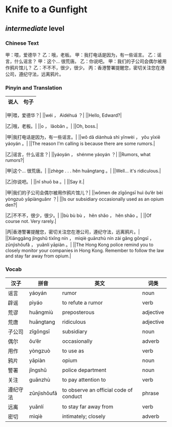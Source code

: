 # Knife to a Gunfight
## *intermediate* level

### Chinese Text
甲：喂，爱德华？
乙：哦，老板。
甲：我打电话是因为，有一些谣言。
乙：谣言，什么谣言？
甲：这个... 很荒唐。
乙：你说吧。
甲：我们的子公司会偶尔被用作鸦片馆儿？
乙：不不不，很少，很少。
丙：香港警署提醒您，密切关注您在港公司，遵纪守法，远离鸦片。

### Pinyin and Translation
|说人|句子|
|----|----|

|甲|喂，爱德华？|
||wéi ， Aìdéhuá ？|
||Hello, Edward?|

|乙|哦，老板。|
||o ， lǎobǎn 。|
||Oh, boss.|

|甲|我打电话是因为，有一些谣言。|
||wǒ dǎ diànhuà shì yīnwèi ， yǒu yīxiē yáoyán 。|
||The reason I'm calling is because there are some rumors.|

|乙|谣言，什么谣言？|
||yáoyán ， shénme yáoyán ？|
||Rumors, what rumors?|

|甲|这个... 很荒唐。|
||zhège . . .  hěn huāngtang 。|
||Well... it's ridiculous.|

|乙|你说吧。|
||nǐ shuō ba 。|
||Say it.|

|甲|我们的子公司会偶尔被用作鸦片馆儿？|
||wǒmen de zǐgōngsī huì ǒu‘ěr bèi yòngzuò yāpiànguǎnr ？|
||Is our subsidiary occasionally used as an opium den?|

|乙|不不不，很少，很少。|
||bù bù bù ， hěn shǎo ， hěn shǎo 。|
||Of course not. Very rarely.|

|丙|香港警署提醒您，密切关注您在港公司，遵纪守法，远离鸦片。|
||Xiānggǎng jǐngshǔ tíxǐng nín ， mìqiè guānzhù nín zài gǎng gōngsī ， zūnjìshǒufǎ ， yuǎnlí yāpiàn 。|
||The Hong Kong police remind you to closely monitor your companies in Hong Kong. Remember to follow the law and stay far away from opium.|
### Vocab
|汉子|拼音|英文|词类|
|----|----|----|----|
|谣言|yáoyán|rumor|noun|
|辟谣|pìyáo|to refute a rumor|verb|
|荒谬|huāngmiù|preposterous|adjective|
|荒唐|huāngtang|ridiculous|adjective|
|子公司|zǐgōngsī|subsidiary|noun|
|偶尔|ǒu‘ěr|occasionally|adverb|
|用作|yòngzuò|to use as|verb|
|鸦片|yāpiàn|opium|noun|
|警署|jǐngshǔ|police department|noun|
|关注|guānzhù|to pay attention to|verb|
|遵纪守法|zūnjìshǒufǎ|to observe an official code of conduct|phrase|
|远离|yuǎnlí|to stay far away from|verb|
|密切|mìqiè|intimately; closely|adverb|